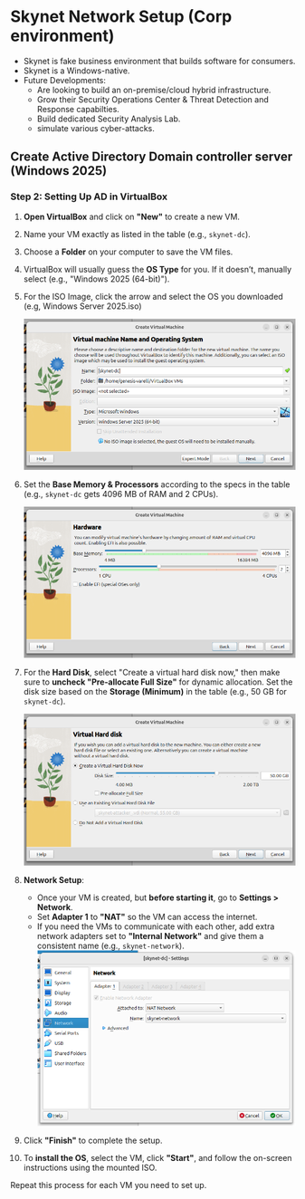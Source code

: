 # Skynet Network Setup (Corp environment)

- Skynet is fake business environment that builds software for consumers.
- Skynet is a Windows-native.
- Future Developments:
   - Are looking to build an on-premise/cloud hybrid infrastructure.
   - Grow their Security Operations Center & Threat Detection and Response capabilties.
   - Build dedicated Security Analysis Lab.
   - simulate various cyber-attacks.

## Create Active Directory Domain controller server (Windows 2025)

### Step 2: Setting Up AD in VirtualBox

1. **Open VirtualBox** and click on **"New"** to create a new VM.
2. Name your VM exactly as listed in the table (e.g., `skynet-dc`).
3. Choose a **Folder** on your computer to save the VM files.
4. VirtualBox will usually guess the **OS Type** for you. If it doesn’t, manually select (e.g., "Windows 2025 (64-bit)").
5. For the ISO Image, click the arrow and select the OS you downloaded (e.g, Windows Server 2025.iso)
   
   ![Active Directory Setup](img/ad.png)
6. Set the **Base Memory & Processors** according to the specs in the table (e.g., `skynet-dc` gets 4096 MB of RAM and 2 CPUs).
   
    ![Base Memory & Processors](img/ad1.png)
7. For the **Hard Disk**, select "Create a virtual hard disk now," then make sure to **uncheck "Pre-allocate Full Size"** for dynamic allocation. Set the disk size based on the **Storage (Minimum)** in the table (e.g., 50 GB for `skynet-dc`).
   
    ![Hard disk](img/ad2.png)
8. **Network Setup**: 
   - Once your VM is created, but **before starting it**, go to **Settings > Network**.
   - Set **Adapter 1** to **"NAT"** so the VM can access the internet.
   - If you need the VMs to communicate with each other, add extra network adapters set to **"Internal Network"** and give them a consistent name (e.g., `skynet-network`).
     ![Hard disk](img/ad3.png)
9. Click **"Finish"** to complete the setup.
10. To **install the OS**, select the VM, click **"Start"**, and follow the on-screen instructions using the mounted ISO.

Repeat this process for each VM you need to set up.
